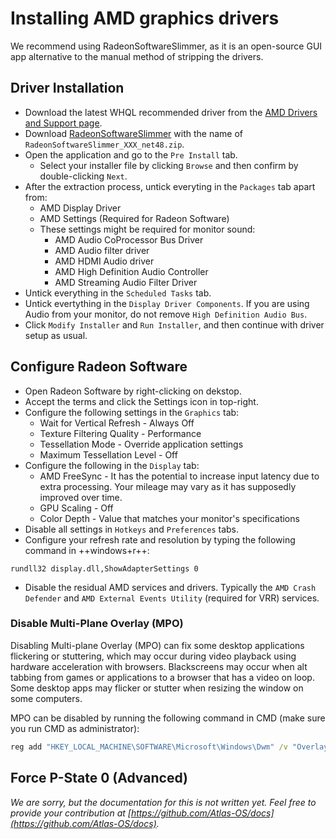 # Installing AMD graphics drivers

We recommend using RadeonSoftwareSlimmer, as it is an open-source GUI app alternative to the manual method of stripping the drivers.

## Driver Installation

- Download the latest WHQL recommended driver from the [AMD Drivers and Support page](https://www.amd.com/en/support).
- Download [RadeonSoftwareSlimmer](https://github.com/GSDragoon/RadeonSoftwareSlimmer) with the name of ``RadeonSoftwareSlimmer_XXX_net48.zip``.
- Open the application and go to the ``Pre Install`` tab.
    - Select your installer file by clicking ``Browse`` and then confirm by double-clicking ``Next``.
- After the extraction process, untick everyting in the ``Packages`` tab apart from:
    - AMD Display Driver
    - AMD Settings (Required for Radeon Software)
    - These settings might be required for monitor sound:
        - AMD Audio CoProcessor Bus Driver
        - AMD Audio filter driver
        - AMD HDMI Audio driver
        - AMD High Definition Audio Controller
        - AMD Streaming Audio Filter Driver
- Untick everything in the ``Scheduled Tasks`` tab.
- Untick evertything in the ``Display Driver Components``. If you are using Audio from your monitor, do not remove ``High Definition Audio Bus``.
- Click ``Modify Installer`` and ``Run Installer``, and then continue with driver setup as usual.

## Configure Radeon Software

- Open Radeon Software by right-clicking on dekstop.
- Accept the terms and click the Settings icon in top-right.
- Configure the following settings in the ``Graphics`` tab:
    - Wait for Vertical Refresh - Always Off
    - Texture Filtering Quality - Performance
    - Tessellation Mode - Override application settings
    - Maximum Tessellation Level - Off
- Configure the following in the ``Display`` tab:
    - AMD FreeSync - It has the potential to increase input latency due to extra processing. Your mileage may vary as it has supposedly improved over time.
    - GPU Scaling - Off
    - Color Depth - Value that matches your monitor's specifications
- Disable all settings in ``Hotkeys`` and ``Preferences`` tabs.
- Configure your refresh rate and resolution by typing the following command in ++windows+r++:
```
rundll32 display.dll,ShowAdapterSettings 0
```
- Disable the residual AMD services and drivers. Typically the ``AMD Crash Defender`` and ``AMD External Events Utility`` (required for VRR) services.

### Disable Multi-Plane Overlay (MPO)

Disabling Multi-plane Overlay (MPO) can fix some desktop applications flickering or stuttering, which may occur during video playback using hardware acceleration with browsers. Blackscreens may occur when alt tabbing from games or applications to a browser that has a video on loop. Some desktop apps may flicker or stutter when resizing the window on some computers.

MPO can be disabled by running the following command in CMD (make sure you run CMD as administrator):
```bat
reg add "HKEY_LOCAL_MACHINE\SOFTWARE\Microsoft\Windows\Dwm" /v "OverlayTestMode" /t REG_DWORD /d "5" /f
```

## Force P-State 0 (Advanced)

*We are sorry, but the documentation for this is not written yet. Feel free to provide your contribution at [https://github.com/Atlas-OS/docs](https://github.com/Atlas-OS/docs).*
